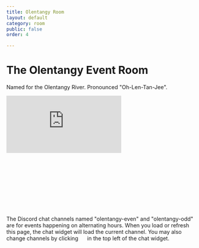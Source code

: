 ```yaml
---
title: Olentangy Room
layout: default
category: room
public: false
order: 4

---
```

# The Olentangy Event Room

Named for the Olentangy River. Pronounced "Oh-Len-Tan-Jee".

<iframe src="https://player.vimeo.com/video/448013529" frameborder="0" allow="autoplay; fullscreen" allowfullscreen class="nasfic-video"></iframe>

<iframe frameborder="0" class="nasfic-chat">
</iframe>

The Discord chat channels named "olentangy-even" and "olentangy-odd" are for 
events happening on alternating hours. When you load or refresh this page, the 
chat widget will load the current channel. You may also change channels by clicking 
<span class="hamburger-menu-image">&nbsp;&nbsp;&nbsp;&nbsp;</span>
in the top left of the chat widget.

<script src="https://unpkg.com/dayjs@1.8.21/dayjs.min.js"></script>
<script>
const even = "742199193837371423";
const odd = "742279322726957118";
</script>
